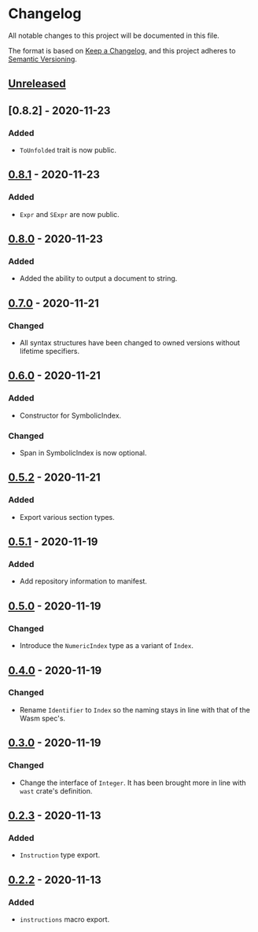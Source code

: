 # Changelog

All notable changes to this project will be documented in this file.

The format is based on [Keep a Changelog](https://keepachangelog.com/en/1.0.0/),
and this project adheres to [Semantic Versioning](https://semver.org/spec/v2.0.0.html).

## [Unreleased]

## [0.8.2] - 2020-11-23
### Added
- `ToUnfolded` trait is now public.

## [0.8.1] - 2020-11-23
### Added
- `Expr` and `SExpr` are now public.

## [0.8.0] - 2020-11-23
### Added
- Added the ability to output a document to string.

## [0.7.0] - 2020-11-21
### Changed
- All syntax structures have been changed to owned versions without lifetime
  specifiers.

## [0.6.0] - 2020-11-21
### Added
- Constructor for SymbolicIndex.
### Changed
- Span in SymbolicIndex is now optional.

## [0.5.2] - 2020-11-21
### Added
- Export various section types.

## [0.5.1] - 2020-11-19
### Added
- Add repository information to manifest.

## [0.5.0] - 2020-11-19
### Changed
- Introduce the `NumericIndex` type as a variant of `Index`.

## [0.4.0] - 2020-11-19
### Changed
- Rename `Identifier` to `Index` so the naming stays in line with that of the
  Wasm spec's.

## [0.3.0] - 2020-11-19
### Changed
- Change the interface of `Integer`. It has been brought more in line with
  `wast` crate's definition.

## [0.2.3] - 2020-11-13
### Added
- `Instruction` type export.

## [0.2.2] - 2020-11-13
### Added
- `instructions` macro export.

[Unreleased]: https://github.com/yagehu/wat-ast/compare/v0.8.1...HEAD
[0.8.1]: https://github.com/yagehu/wat-ast/compare/v0.8.0...v0.8.1
[0.8.0]: https://github.com/yagehu/wat-ast/compare/v0.7.0...v0.8.0
[0.7.0]: https://github.com/yagehu/wat-ast/compare/v0.6.0...v0.7.0
[0.6.0]: https://github.com/yagehu/wat-ast/compare/v0.5.2...v0.6.0
[0.5.2]: https://github.com/yagehu/wat-ast/compare/v0.5.1...v0.5.2
[0.5.1]: https://github.com/yagehu/wat-ast/compare/v0.5.0...v0.5.1
[0.5.0]: https://github.com/yagehu/wat-ast/compare/v0.4.0...v0.5.0
[0.4.0]: https://github.com/yagehu/wat-ast/compare/v0.3.0...v0.4.0
[0.3.0]: https://github.com/yagehu/wat-ast/compare/v0.2.3...v0.3.0
[0.2.3]: https://github.com/yagehu/wat-ast/compare/v0.2.2...v0.2.3
[0.2.2]: https://github.com/yagehu/wat-ast/compare/v0.2.1...v0.2.2
